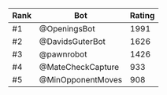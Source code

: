 Rank|Bot|Rating
---|---|---
#1|@OpeningsBot|1991
#2|@DavidsGuterBot|1626
#3|@pawnrobot|1426
#4|@MateCheckCapture|933
#5|@MinOpponentMoves|908

